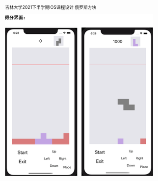 吉林大学2021下半学期IOS课程设计
俄罗斯方块

![image](https://github.com/WEN3141/TetrisWorld/blob/master/image/%E5%BE%97%E5%88%86%E7%95%8C%E9%9D%A2.png)
